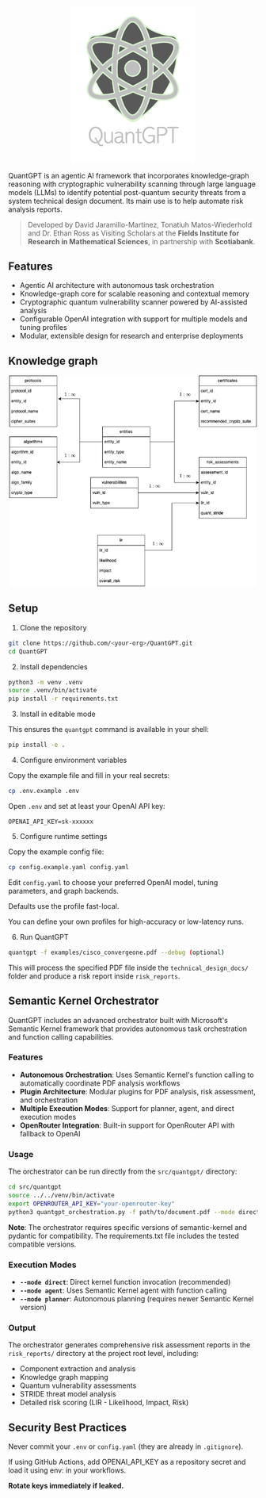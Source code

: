 <p align="center">
  <img src="images/logo.png" alt="QuantGPT Logo" width="250"/>
</p>

QuantGPT is an agentic AI framework that incorporates knowledge-graph reasoning with cryptographic vulnerability scanning through large language models (LLMs) to identify potential post-quantum security threats from a system technical design document. Its main use is to help automate risk analysis reports.

>Developed by David Jaramillo-Martinez, Tonatiuh Matos-Wiederhold and Dr. Ethan Ross
>as Visiting Scholars at the **Fields Institute for Research in Mathematical Sciences**, in partnership with **Scotiabank**.

## Features

- Agentic AI architecture with autonomous task orchestration
- Knowledge-graph core for scalable reasoning and contextual memory
- Cryptographic quantum vulnerability scanner powered by AI-assisted analysis
- Configurable OpenAI integration with support for multiple models and tuning profiles
- Modular, extensible design for research and enterprise deployments

## Knowledge graph

<p align="center">
  <img src="images/pq_risk.drawio.png" alt="DB diagram" width="500"/>
</p>

## Setup

1. Clone the repository

```bash
git clone https://github.com/<your-org>/QuantGPT.git
cd QuantGPT
```

2. Install dependencies

```bash
python3 -m venv .venv
source .venv/bin/activate
pip install -r requirements.txt
```

3. Install in editable mode

This ensures the `quantgpt` command is available in your shell:

```bash
pip install -e .
```

4. Configure environment variables

Copy the example file and fill in your real secrets:
```bash
cp .env.example .env
```
Open `.env` and set at least your OpenAI API key:

```
OPENAI_API_KEY=sk-xxxxxx
```

5. Configure runtime settings

Copy the example config file:

```bash
cp config.example.yaml config.yaml
```
Edit `config.yaml` to choose your preferred OpenAI model, tuning parameters, and graph backends.

Defaults use the profile fast-local.

You can define your own profiles for high-accuracy or low-latency runs.

6. Run QuantGPT

```bash
quantgpt -f examples/cisco_convergeone.pdf --debug (optional)
```

This will process the specified PDF file inside the `technical_design_docs/` folder and produce a risk report inside `risk_reports`.

## Semantic Kernel Orchestrator

QuantGPT includes an advanced orchestrator built with Microsoft's Semantic Kernel framework that provides autonomous task orchestration and function calling capabilities.

### Features

- **Autonomous Orchestration**: Uses Semantic Kernel's function calling to automatically coordinate PDF analysis workflows
- **Plugin Architecture**: Modular plugins for PDF analysis, risk assessment, and orchestration
- **Multiple Execution Modes**: Support for planner, agent, and direct execution modes
- **OpenRouter Integration**: Built-in support for OpenRouter API with fallback to OpenAI

### Usage

The orchestrator can be run directly from the `src/quantgpt/` directory:

```bash
cd src/quantgpt
source ../../venv/bin/activate
export OPENROUTER_API_KEY="your-openrouter-key"
python3 quantgpt_orchestration.py -f path/to/document.pdf --mode direct
```

**Note**: The orchestrator requires specific versions of semantic-kernel and pydantic for compatibility. The requirements.txt file includes the tested compatible versions.

### Execution Modes

- **`--mode direct`**: Direct kernel function invocation (recommended)
- **`--mode agent`**: Uses Semantic Kernel agent with function calling
- **`--mode planner`**: Autonomous planning (requires newer Semantic Kernel version)

### Output

The orchestrator generates comprehensive risk assessment reports in the `risk_reports/` directory at the project root level, including:

- Component extraction and analysis
- Knowledge graph mapping
- Quantum vulnerability assessments
- STRIDE threat model analysis
- Detailed risk scoring (LIR - Likelihood, Impact, Risk)

## Security Best Practices

Never commit your `.env` or `config.yaml` (they are already in `.gitignore`).

If using GitHub Actions, add OPENAI_API_KEY as a repository secret and load it using env: in your workflows.

**Rotate keys immediately if leaked.**
